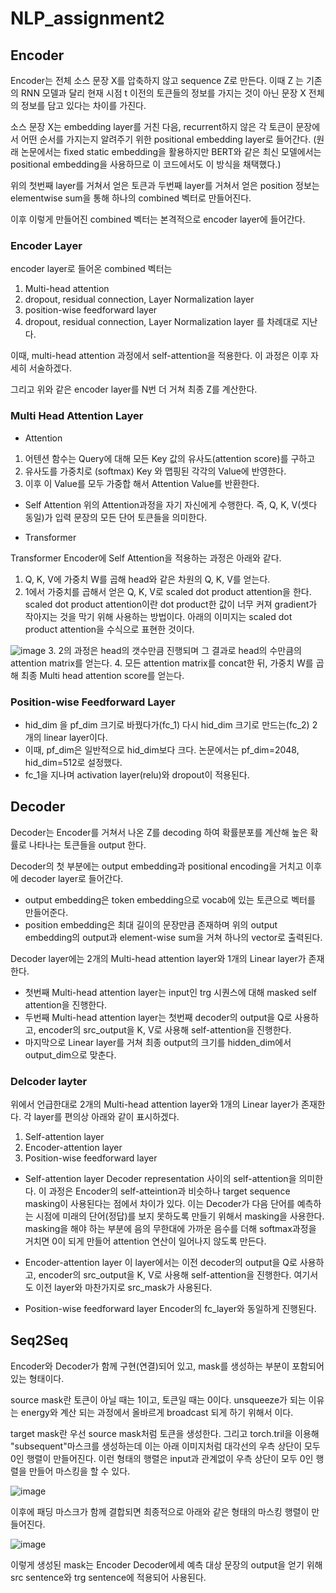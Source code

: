 # NLP_assignment2

## Encoder
 
Encoder는 전체 소스 문장 X를 압축하지 않고 sequence Z로 만든다. 이때 Z 는 기존의 RNN 모델과 달리 현재 시점 t 이전의 토큰들의 정보를 가지는 것이 아닌 문장 X 전체의 정보를 담고 있다는 차이를 가진다.

소스 문장 X는 embedding layer를 거친 다음, recurrent하지 않은 각 토큰이 문장에서 어떤 순서를 가지는지 알려주기 위한 positional embedding layer로 들어간다.
(원래 논문에서는 fixed static embedding을 활용하지만 BERT와 같은 최신 모델에서는 positional embedding을 사용하므로 이 코드에서도 이 방식을 채택했다.)

위의 첫번째 layer를 거쳐서 얻은 토큰과 두번째 layer를 거쳐서 얻은 position 정보는 elementwise sum을 통해 하나의 combined 벡터로 만들어진다.

이후 이렇게 만들어진 combined 벡터는 본격적으로 encoder layer에 들어간다.

### Encoder Layer

encoder layer로 들어온 combined 벡터는 
1. Multi-head attention
2. dropout, residual connection, Layer Normalization layer
3. position-wise feedforward layer
4. dropout, residual connection, Layer Normalization layer
를 차례대로 지난다.

이때, multi-head attention 과정에서 self-attention을 적용한다. 이 과정은 이후 자세히 서술하겠다.

그리고 위와 같은 encoder layer를 N번 더 거쳐 최종 Z를 계산한다.

### Multi Head Attention Layer

- Attention
 1. 어텐션 함수는 Query에 대해 모든 Key 값의 유사도(attention score)를 구하고
 2. 유사도를 가중치로 (softmax) Key 와 맵핑된 각각의 Value에 반영한다.
 3. 이후 이 Value를 모두 가중합 해서 Attention Value를 반환한다.

- Self Attention
 위의 Attention과정을 자기 자신에게 수행한다. 즉, Q, K, V(셋다 동일)가 입력 문장의 모든 단어 토큰들을 의미한다.

- Transformer
 
 Transformer Encoder에 Self Attention을 적용하는 과정은 아래와 같다.
 1. Q, K, V에 가중치 W를 곱해 head와 같은 차원의 Q, K, V를 얻는다.
 2. 1에서 가중치를 곱해서 얻은 Q, K, V로 scaled dot product attention을 한다. scaled dot product attention이란 dot product한 값이 너무 커져 gradient가 작아지는 것을 막기 위해 사용하는 방법이다. 아래의 이미지는 scaled dot product attention을 수식으로 표현한 것이다.
 
![image](https://user-images.githubusercontent.com/48917098/201506139-bf9cb262-b219-42bf-9e0e-da65ee54c43d.png)
 3. 2의 과정은 head의 갯수만큼 진행되며 그 결과로 head의 수만큼의 attention matrix를 얻는다. 
 4. 모든 attention matrix를 concat한 뒤, 가중치 W를 곱해 최종 Multi head attention score를 얻는다.

### Position-wise Feedforward Layer
 - hid_dim 을 pf_dim 크기로 바꿨다가(fc_1) 다시 hid_dim 크기로 만드는(fc_2) 2개의 linear layer이다.
 - 이때, pf_dim은 일반적으로 hid_dim보다 크다. 논문에서는 pf_dim=2048, hid_dim=512로 설정했다.
 - fc_1을 지나며 activation layer(relu)와 dropout이 적용된다.


## Decoder

Decoder는 Encoder를 거쳐서 나온 Z를 decoding 하여 확률분포를 계산해 높은 확률로 나타나는 토큰들을 output 한다.

Decoder의 첫 부분에는 output embedding과 positional encoding을 거치고 이후에 decoder layer로 들어간다.
- output embedding은 token embedding으로 vocab에 있는 토큰으로 벡터를 만들어준다.
- position embedding은 최대 길이의 문장만큼 존재하며 위의 output embedding의 output과 element-wise sum을 거쳐 하나의 vector로 출력된다.

Decoder layer에는 2개의 Multi-head attention layer와 1개의 Linear layer가 존재한다.
- 첫번째 Multi-head attention layer는 input인 trg 시퀀스에 대해 masked self attention을 진행한다.
- 두번째 Multi-head attention layer는 첫번째 decoder의 output을 Q로 사용하고, encoder의 src_output을 K, V로 사용해 self-attention을 진행한다. 
- 마지막으로 Linear layer를 거쳐 최종 output의 크기를 hidden_dim에서 output_dim으로 맞춘다.

### Delcoder layter

위에서 언급한대로 2개의 Multi-head attention layer와 1개의 Linear layer가 존재한다. 각 layer를 편의상 아래와 같이 표시하겠다.
 1. Self-attention layer
 2. Encoder-attention layer
 3. Position-wise feedforward layer

- Self-attention layer
  Decoder representation 사이의 self-attention을 의미한다. 이 과정은 Encoder의 self-atteintion과 비슷하나 target sequence masking이 사용된다는 점에서 차이가 있다. 이는 Decoder가 다음 단어를 예측하는 시점에 미래의 단어(정답)를 보지 못하도록 만들기 위해서 masking을 사용한다. masking을 해야 하는 부분에 음의 무한대에 가까운 음수를 더해 softmax과정을 거치면 0이 되게 만들어 attention 연산이 일어나지 않도록 만든다.
  
- Encoder-attention layer
  이 layer에서는 이전 decoder의 output을 Q로 사용하고, encoder의 src_output을 K, V로 사용해 self-attention을 진행한다. 여기서도 이전 layer와 마찬가지로 src_mask가 사용된다.
- Position-wise feedforward layer
  Encoder의 fc_layer와 동일하게 진행된다.
  
  
## Seq2Seq
Encoder와 Decoder가 함께 구현(연결)되어 있고, mask를 생성하는 부분이 포함되어 있는 형태이다.

source mask란 <pad> 토큰이 아닐 때는 1이고, <pad> 토큰일 때는 0이다. unsqueeze가 되는 이유는 energy와 계산 되는 과정에서 올바르게 broadcast 되게 하기 위해서 이다.

target mask란 우선 source mask처럼 <pad>토큰을 생성한다. 그리고 torch.tril을 이용해 "subsequent"마스크를 생성하는데 이는 아래 이미지처럼 대각선의 우측 상단이 모두 0인 행렬이 만들어진다. 이런 형태의 행렬은 input과 관계없이 우측 상단이 모두 0인 행렬을 만들어 마스킹을 할 수 있다.

![image](https://user-images.githubusercontent.com/48917098/201505777-98f28aac-1fd0-4e79-85c7-1c7c6f17b808.png)

이후에 패딩 마스크가 함께 결합되면 최종적으로 아래와 같은 형태의 마스킹 행렬이 만들어진다.

![image](https://user-images.githubusercontent.com/48917098/201505791-47e225f0-95ab-4508-aa4e-62295d4e8811.png)
 
이렇게 생성된 mask는 Encoder Decoder에세 예측 대상 문장의 output을 얻기 위해 src sentence와 trg sentence에 적용되어 사용된다.
